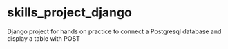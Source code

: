 # skills_project_django
Django project for hands on practice to connect a Postgresql database and display a table with POST

